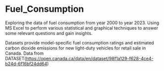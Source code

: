 # Fuel_Consumption
Exploring the data of fuel consumption from year 2000 to year 2023. Using MS Excel to perform various statistical and graphical techniques to answer some relevant questions and gain insights.

Datasets provide model-specific fuel consumption ratings and estimated carbon dioxide emissions for new light-duty vehicles for retail sale in Canada.
Data from DATASET(https://open.canada.ca/data/en/dataset/98f1a129-f628-4ce4-b24d-6f16bf24dd64)
